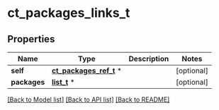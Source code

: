 # ct_packages_links_t

## Properties
Name | Type | Description | Notes
------------ | ------------- | ------------- | -------------
**self** | [**ct_packages_ref_t**](ct_packages_ref.md) \* |  | [optional] 
**packages** | [**list_t**](ct_package_ref_element.md) \* |  | [optional] 

[[Back to Model list]](../README.md#documentation-for-models) [[Back to API list]](../README.md#documentation-for-api-endpoints) [[Back to README]](../README.md)


